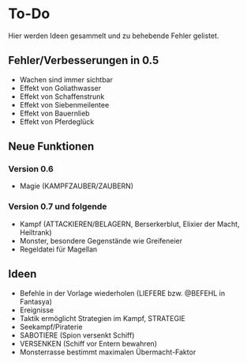 # To-Do

Hier werden Ideen gesammelt und zu behebende Fehler gelistet.

## Fehler/Verbesserungen in 0.5

- Wachen sind immer sichtbar
- Effekt von Goliathwasser
- Effekt von Schaffenstrunk
- Effekt von Siebenmeilentee
- Effekt von Bauernlieb
- Effekt von Pferdeglück

## Neue Funktionen

### Version 0.6

- Magie (KAMPFZAUBER/ZAUBERN)

### Version 0.7 und folgende

- Kampf (ATTACKIEREN/BELAGERN, Berserkerblut, Elixier der Macht, Heiltrank)
- Monster, besondere Gegenstände wie Greifeneier
- Regeldatei für Magellan

## Ideen

- Befehle in der Vorlage wiederholen (LIEFERE bzw. @BEFEHL in Fantasya)
- Ereignisse
- Taktik ermöglicht Strategien im Kampf, STRATEGIE
- Seekampf/Piraterie
- SABOTIERE (Spion versenkt Schiff)
- VERSENKEN (Schiff vor Entern bewahren)
- Monsterrasse bestimmt maximalen Übermacht-Faktor
